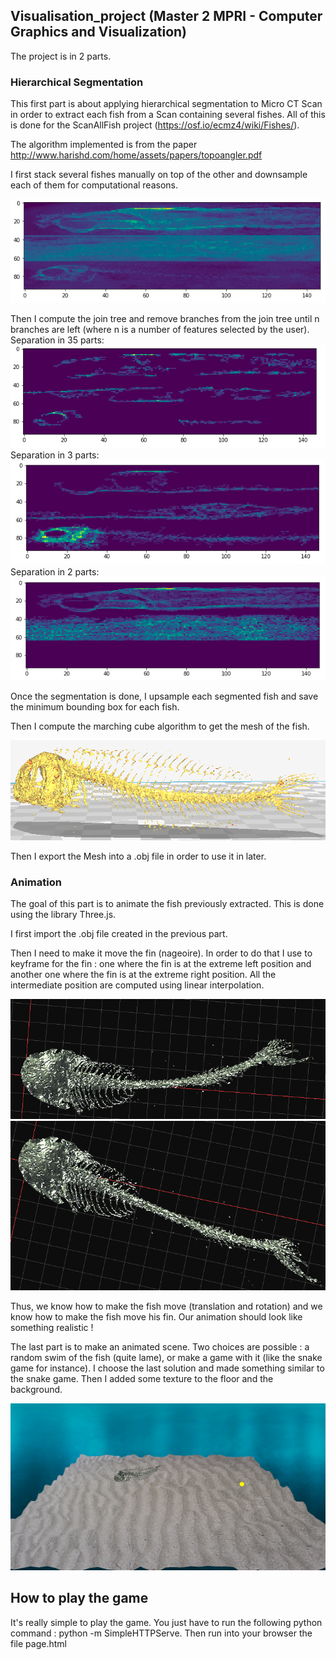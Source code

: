## Visualisation_project (Master 2 MPRI - Computer Graphics and Visualization)

The project is in 2 parts.

### Hierarchical Segmentation

This first part is about applying hierarchical segmentation to Micro CT Scan in order to extract each fish from a Scan containing several fishes. All of this is done for the ScanAllFish project (https://osf.io/ecmz4/wiki/Fishes/).

The algorithm implemented is from the paper http://www.harishd.com/home/assets/papers/topoangler.pdf

I first stack several fishes manually on top of the other and downsample each of them for computational reasons.

![Superposition of the fish](/Presentation2/Images/fish_superposition.png)

Then I compute the join tree and remove branches from the join tree until n branches are left (where n is a number of features selected by the user).
Separation in 35 parts: 
![Separation in 35 parts](/Presentation2/Images/35_fishes_separation.png)
Separation in 3 parts:
![Separation in 3 parts](/Presentation2/Images/3_fishes_separation.png)
Separation in 2 parts:
![Separation in 2 parts](/Presentation2/Images/2_fishes_separation.png)


Once the segmentation is done, I upsample each segmented fish and save the minimum bounding box for each fish.

Then I compute the marching cube algorithm to get the mesh of the fish. 

![Mesh of the fish](/Presentation2/Images/cura_fish.png)

Then I export the Mesh into a .obj file in order to use it in later.

### Animation

The goal of this part is to animate the fish previously extracted. This is done using the library Three.js.

I first import the .obj file created in the previous part.

Then I need to make it move the fin (nageoire). In order to do that I use to keyframe for the fin : one where the fin is at the extreme left position and another one where the fin is at the extreme right position. All the intermediate position are computed using linear interpolation.

![Keyframe 1 : extreme left position](/Presentation2/Images/left_fin.png)
![Keyframe 2 : extreme right position](/Presentation2/Images/right_fin.png)

Thus, we know how to make the fish move (translation and rotation) and we know how to make the fish move his fin. Our animation should look like something realistic !

The last part is to make an animated scene. Two choices are possible : a random swim of the fish (quite lame), or make a game with it (like the snake game for instance).
I choose the last solution and made something similar to the snake game. Then I added some texture to the floor and the background.

![Alt Text](/Presentation2/Images/fish_game.gif)

## How to play the game

It's really simple to play the game. You just have to run the following python command : python -m SimpleHTTPServe.
Then run into your browser the file page.html


